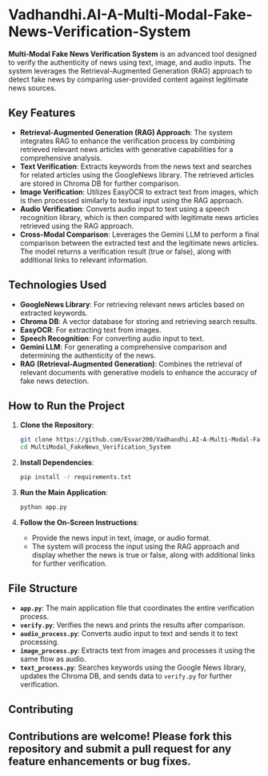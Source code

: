 # Vadhandhi.AI-A-Multi-Modal-Fake-News-Verification-System
**Multi-Modal Fake News Verification System** is an advanced tool designed to verify the authenticity of news using text, image, and audio inputs. The system leverages the Retrieval-Augmented Generation (RAG) approach to detect fake news by comparing user-provided content against legitimate news sources.

## Key Features

- **Retrieval-Augmented Generation (RAG) Approach**: The system integrates RAG to enhance the verification process by combining retrieved relevant news articles with generative capabilities for a comprehensive analysis.
- **Text Verification**: Extracts keywords from the news text and searches for related articles using the GoogleNews library. The retrieved articles are stored in Chroma DB for further comparison.
- **Image Verification**: Utilizes EasyOCR to extract text from images, which is then processed similarly to textual input using the RAG approach.
- **Audio Verification**: Converts audio input to text using a speech recognition library, which is then compared with legitimate news articles retrieved using the RAG approach.
- **Cross-Modal Comparison**: Leverages the Gemini LLM to perform a final comparison between the extracted text and the legitimate news articles. The model returns a verification result (true or false), along with additional links to relevant information.

## Technologies Used

- **GoogleNews Library**: For retrieving relevant news articles based on extracted keywords.
- **Chroma DB**: A vector database for storing and retrieving search results.
- **EasyOCR**: For extracting text from images.
- **Speech Recognition**: For converting audio input to text.
- **Gemini LLM**: For generating a comprehensive comparison and determining the authenticity of the news.
- **RAG (Retrieval-Augmented Generation)**: Combines the retrieval of relevant documents with generative models to enhance the accuracy of fake news detection.

## How to Run the Project

1. **Clone the Repository**:
    ```bash
    git clone https://github.com/Esvar200/Vadhandhi.AI-A-Multi-Modal-Fake-News-Verification-System
    cd MultiModal_FakeNews_Verification_System
    ```

2. **Install Dependencies**:
    ```bash
    pip install -r requirements.txt
    ```

3. **Run the Main Application**:
    ```bash
    python app.py
    ```

4. **Follow the On-Screen Instructions**:
   - Provide the news input in text, image, or audio format.
   - The system will process the input using the RAG approach and display whether the news is true or false, along with additional links for further verification.

## File Structure

- **`app.py`**: The main application file that coordinates the entire verification process.
- **`verify.py`**: Verifies the news and prints the results after comparison.
- **`audio_process.py`**: Converts audio input to text and sends it to text processing.
- **`image_process.py`**: Extracts text from images and processes it using the same flow as audio.
- **`text_process.py`**: Searches keywords using the Google News library, updates the Chroma DB, and sends data to `verify.py` for further verification.

## Contributing

Contributions are welcome! Please fork this repository and submit a pull request for any feature enhancements or bug fixes.
---
